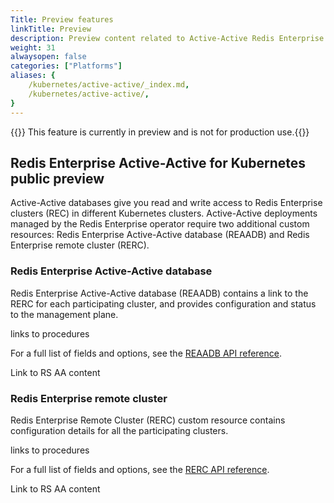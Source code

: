 ```yaml
---
Title: Preview features
linkTitle: Preview
description: Preview content related to Active-Active Redis Enterprise for Kubernetes. 
weight: 31
alwaysopen: false
categories: ["Platforms"]
aliases: {
    /kubernetes/active-active/_index.md,
    /kubernetes/active-active/,
}
---
```

{{<note>}} This feature is currently in preview and is not for production use.{{</note>}}

## Redis Enterprise Active-Active for Kubernetes public preview

Active-Active databases give you read and write access to Redis Enterprise clusters (REC) in different Kubernetes clusters. Active-Active deployments managed by the Redis Enterprise operator require two additional custom resources: Redis Enterprise Active-Active database (REAADB) and Redis Enterprise remote cluster (RERC).

### Redis Enterprise Active-Active database

Redis Enterprise Active-Active database (REAADB) contains a link to the RERC for each participating cluster, and provides configuration and status to the management plane.

links to procedures

For a full list of fields and options, see the [REAADB API reference](https://github.com/RedisLabs/redis-enterprise-k8s-docs/blob/master/redis_enterprise_active_active_database_api.md).

Link to RS AA content

### Redis Enterprise remote cluster

Redis Enterprise Remote Cluster (RERC) custom resource contains configuration details for all the participating clusters. 

links to procedures

For a full list of fields and options, see the [RERC API reference](https://github.com/RedisLabs/redis-enterprise-k8s-docs/blob/master/redis_enterprise_remote_cluster_api.md).

Link to RS AA content
